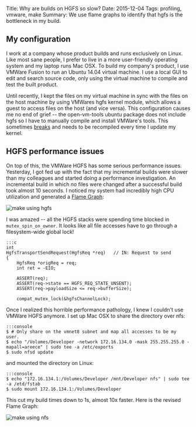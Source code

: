 Title: Why are builds on HGFS so slow?
Date: 2015-12-04
Tags: profiling, vmware, make
Summary: We use flame graphs to identify that hgfs is the bottleneck in my build.

## My configuration ##

I work at a company whose product builds and runs exclusively on Linux.
Like most sane people, I prefer to live in a more user-friendly operating
system and my laptop runs Mac OSX. To build my company's product, I use
VMWare Fusion to run an Ubuntu 14.04 virtual machine. I use a local GUI to
edit and search source code, only using the virtual machine to compile
and test the built product. 

Until recently, I kept the files on my virtual machine in sync
with the files on the host machine by using VMWares hgfs kernel module,
which allows a guest to access files on the host (and vice versa).
This configuration causes me no end of grief -- the open-vm-tools ubuntu
package does not include hgfs so I have to manually compile and install
VMWare's tools. This sometimes
[breaks](https://github.com/rasa/vmware-tools-patches/issues/29) and needs
to be recompiled every time I update my kernel.

## HGFS performance issues ##

On top of this, the VMWare HGFS has some serious performance issues.
Yesterday, I got fed up with the fact that my incremental builds were
slower than my colleagues and started doing a performance investigation.
An incremental build in which _no_ files were changed after a successful
build took almost 10 seconds. I noticed my system had incredibly high
CPU utilization and generated a
[Flame Graph](http://www.brendangregg.com/flamegraphs.html):

![make using hgfs](|filename|/images/make_using_hgfs.svg "`mutex_spin_owner` is at the top of every filesystem access")

I was amazed -- all the HGFS stacks were spending time blocked in
`mutex_spin_on_owner`. It looks like all file accesses have
to go through a filesystem-wide global lock!

    :::c
    int
    HgfsTransportSendRequest(HgfsReq *req)   // IN: Request to send
    {
        HgfsReq *origReq = req;
        int ret = -EIO;
                                                                                        
        ASSERT(req);                                                                    
        ASSERT(req->state == HGFS_REQ_STATE_UNSENT);                                    
        ASSERT(req->payloadSize <= req->bufferSize);                                    
                                                                                        
        compat_mutex_lock(&hgfsChannelLock); 


Once I realized this horrible performance pathology, I knew I couldn't use
VMWare HGFS anymore. I set up Mac OSX to share the directory over nfs:

    :::console
    $ # Only share on the vmnet8 subnet and map all accesses to be my user.
    $ echo "/Volumes/Developer -network 172.16.134.0 -mask 255.255.255.0 -mapall=areece" | sudo tee -a /etc/exports
    $ sudo nfsd update

and mounted the directory on Linux:

    :::console
    $ echo "172.16.134.1:/Volumes/Developer /mnt/Developer nfs" | sudo tee -a /etd/fstab
    $ sudo mount 172.16.134.1:/Volumes/Developer

This cut my build times down to 1s, almost 10x faster. Here is the revised Flame Graph:

![make using nfs](|filename|/images/make_using_nfs.svg "Much less time is spent when using NFS")
